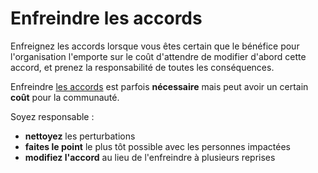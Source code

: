 # Enfreindre les accords

<summary>
Enfreignez les accords lorsque vous êtes certain que le bénéfice pour l'organisation l'emporte sur le coût d'attendre de modifier d'abord cette accord, et prenez la responsabilité de toutes les conséquences.
</summary>

Enfreindre [les accords](glossary:agreement) est parfois **nécessaire** mais peut avoir un certain **coût** pour la communauté.

Soyez responsable :

-   **nettoyez** les perturbations
-   **faites le point** le plus tôt possible avec les personnes impactées
-   **modifiez l'accord** au lieu de l'enfreindre à plusieurs reprises
